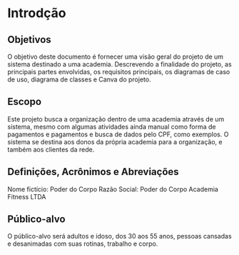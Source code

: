 # Introdção

## Objetivos

O objetivo deste documento é fornecer uma visão geral do projeto de um sistema destinado a uma academia. Descrevendo a finalidade do projeto, as principais partes envolvidas, os requisitos principais, os diagramas de caso de uso, diagrama de classes e Canva do projeto.

## Escopo

Este projeto busca a organização dentro de uma academia através de um sistema, mesmo com algumas atividades ainda manual como forma de pagamentos e pagamentos e busca de dados pelo CPF, como exemplos. O sistema se destina aos donos da própria academia para a organização, e também aos clientes da rede. 

## Definições, Acrônimos e Abreviações

Nome fictício: Poder do Corpo
Razão Social: Poder do Corpo Academia Fitness LTDA

## Público-alvo

O público-alvo será adultos e idoso, dos 30 aos 55 anos, pessoas cansadas e desanimadas com suas rotinas, trabalho e corpo.